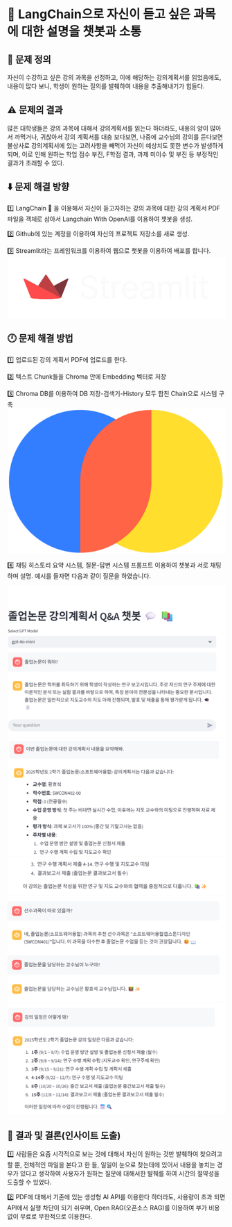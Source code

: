 # :link: LangChain으로 자신이 듣고 싶은 과목에 대한 설명을 챗봇과 소통

## :traffic_light: 문제 정의

자신이 수강하고 싶은 강의 과목을 선정하고, 이에 해당하는 강의계획서를 읽었음에도, 내용이 많다 보니, 학생이 원하는 질의를 발췌하여 내용을 추출해내기가 힘들다.

## :warning: 문제의 결과

많은 대학생들은 강의 과목에 대해서 강의계획서를 읽는다 하더라도, 내용의 양이 많아서 까먹거나, 귀찮아서 강의 계획서를 대충 보다보면, 나중에 교수님의 강의를 듣다보면 불상사로 강의계획서에 있는 고려사항을 빼먹어 자신이 예상치도 못한 변수가 발생하게 되며, 이로 인해 원하는 학업 점수 부진, F학점 결과, 과제 미이수 및 부진 등 부정적인 결과가 초래할 수 있다.

## :arrow_down: 문제 해결 방향

:one: LangChain :link: 을 이용해서 자신이 듣고자하는 강의 과목에 대한 강의 계획서 PDF 파일을 객체로 삼아서 Langchain With OpenAI를 이용하여 챗봇을 생성.

:two: Github에 있는 계정을 이용하여 자신의 프로젝트 저장소를 새로 생성.

:three: Streamlit라는 프레임워크를 이용하여 웹으로 챗봇을 이용하여 배포를 합니다.
![Streamlit Logo](./image/streamlit-logo-primary-colormark-lighttext.png)

## :clock12: 문제 해결 방법

:one: 업로드된 강의 계획서 PDF에 업로드를 한다.

:two: 텍스트 Chunk들을 Chroma 안에 Embedding 벡터로 저장

:three: Chroma DB를 이용하여 DB 저장-검색기-History 모두 합친 Chain으로 시스템 구축
![ChromaDB Logo](./image/chroma-logo_brandlogos.net_1z1qk.png)

:four: 채팅 히스토리 요약 시스템, 질문-답변 시스템 프롬프트 이용하여 챗봇과 서로 채팅하며 설명. 예시를 들자면 다음과 같이 질문을 하였습니다.

![Demo1 Logo](./image/demo_1.png)
![Demo2 Logo](./image/demo_2.png)
![Demo3 Logo](./image/demo_3.png)
![Demo4 Logo](./image/demo_4.png)
![Demo5 Logo](./image/demo_5.png)

## :mag_right: 결과 및 결론(인사이트 도출)

:one: 사람들은 요즘 시각적으로 보는 것에 대해서 자신이 원하는 것만 발췌하여 찾으려고 할 뿐, 전체적인 파일을 본다고 한 들, 일일이 눈으로 찾는데에 있어서 내용을 놓치는 경우가 있다고 생각하여 사용자가 원하는 질문에 대해서한 발췌를 하여 시간의 절약성을 도출할 수 있었다.

:two: PDF에 대해서 기존에 있는 생성형 AI API를 이용한다 하더라도, 사용량이 초과 되면 API에서 실행 차단이 되기 쉬우며, Open RAG(오픈소스 RAG)를 이용하여 부가 비용 없이 무료로 무한적으로 이용한다.